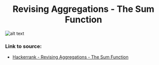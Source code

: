 <h1 align="center">Revising Aggregations - The Sum Function</h1>

![alt text](https://images2.imgbox.com/7f/24/4zixJRml_o.png?raw=true)

### Link to source: 
- <a href="https://www.hackerrank.com/challenges/revising-aggregations-sum/problem">Hackerrank - Revising Aggregations - The Sum Function</a>

